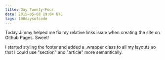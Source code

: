 ```yaml
---
title: Day Twenty-Four
date: 2015-05-08 19:04 UTC
tags: 100daysofcode
---
```


Today Jimmy helped me fix my relative links issue when creating the site on Github Pages. Sweet!

I started styling the footer and added a .wrapper class to all my layouts so that I could use "section" and "article" more semantically.
